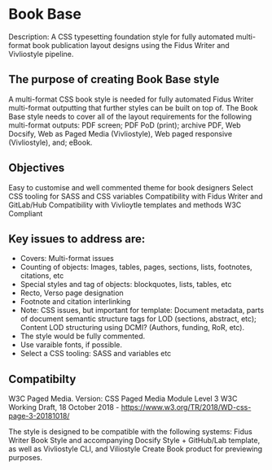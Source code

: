 # Book Base

Description: A CSS typesetting foundation style for fully automated multi-format book publication layout designs using the Fidus Writer and Vivliostyle pipeline.

## The purpose of creating Book Base style

A multi-format CSS book style is needed for fully automated Fidus Writer multi-format outputting that further styles can be built on top of. The Book Base style needs to cover all of the layout requirements for the following multi-format outputs: PDF screen; PDF PoD (print); archive PDF, Web Docsify, Web as Paged Media (Vivliostyle), Web paged responsive (Vivliostyle), and; eBook.

## Objectives

Easy to customise and well commented theme for book designers
Select CSS tooling for SASS and CSS variables
Compatibility with Fidus Writer and GitLab/Hub
Compatibility with Vivlioytle templates and methods
W3C Compliant

## Key issues to address are:
 
  - Covers: Multi-format issues
  - Counting of objects: Images, tables, pages, sections, lists, footnotes, citations, etc
  - Special styles and tag of objects: blockquotes, lists, tables, etc
  - Recto, Verso page designation
  - Footnote and citation interlinking
  - Note: CSS issues, but important for template: Document metadata, parts of document semantic structure tags for LOD (sections, abstract, etc); Content LOD structuring using DCMI? (Authors, funding, RoR, etc).
  - The style would be fully commented.
  - Use varaible fonts, if possible.
  - Select a CSS tooling: SASS and variables etc
  
## Compatibilty

W3C Paged Media. Version: CSS Paged Media Module Level 3 W3C Working Draft, 18 October 2018 - https://www.w3.org/TR/2018/WD-css-page-3-20181018/

The style is designed to be compatible with the following systems: Fidus Writer Book Style and accompanying Docsify Style + GitHub/Lab template, as well as Vivliostyle CLI, and Viliostyle Create Book product for previewing purposes.

